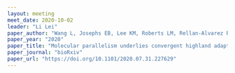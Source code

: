 ```yaml
---
layout: meeting
meet_date: 2020-10-02
leader: "Li Lei"
paper_author: "Wang L, Josephs EB, Lee KM, Roberts LM, Rellan-Alvarez R, Ross-Ibarra J, Hufford MB"
paper_year: "2020"
paper_title: "Molecular parallelism underlies convergent highland adaptation of maize landraces"
paper_journal: "bioRxiv"
paper_url: "https://doi.org/10.1101/2020.07.31.227629"
---
```

